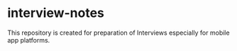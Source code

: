 # interview-notes
This repository is created for preparation of Interviews especially for mobile app platforms.

